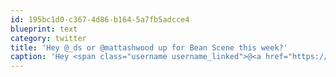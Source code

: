 ```yaml
---
id: 195bc1d0-c367-4d86-b164-5a7fb5adcce4
blueprint: text
category: twitter
title: 'Hey @_ds or @mattashwood up for Bean Scene this week?'
caption: 'Hey <span class="username username_linked">@<a href="https://twitter.com/_ds" title="Dustin Senos">_ds</a></span> or <span class="username username_linked">@<a href="https://twitter.com/mattashwood" title="Matt Ashwood">mattashwood</a></span> up for Bean Scene this week?'
---
```

